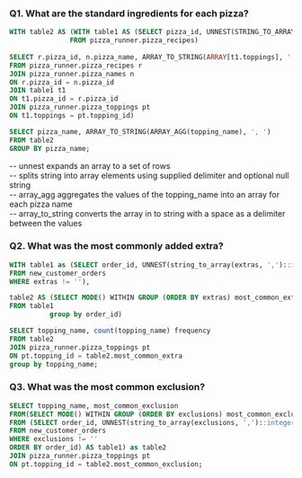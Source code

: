 ### Q1. What are the standard ingredients for each pizza?
```SQL
WITH table2 AS (WITH table1 AS (SELECT pizza_id, UNNEST(STRING_TO_ARRAY(toppings, ',')::integer[]) toppings
               FROM pizza_runner.pizza_recipes)
               
SELECT r.pizza_id, n.pizza_name, ARRAY_TO_STRING(ARRAY[t1.toppings], ',') topping_id,  topping_name
FROM pizza_runner.pizza_recipes r
JOIN pizza_runner.pizza_names n
ON r.pizza_id = n.pizza_id
JOIN table1 t1
ON t1.pizza_id = r.pizza_id
JOIN pizza_runner.pizza_toppings pt
ON t1.toppings = pt.topping_id)

SELECT pizza_name, ARRAY_TO_STRING(ARRAY_AGG(topping_name), ', ')
FROM table2
GROUP BY pizza_name;
```
<pr>-- unnest expands an array to a set of rows <br>
<pr>-- splits string into array elements using supplied delimiter and optional null string <br>
<pr>-- array_agg aggregates the values of the topping_name into an array for each pizza name <br>
<pr>-- array_to_string converts the array in to string with a space as a delimiter between the values <br>

### Q2. What was the most commonly added extra?
```SQL
WITH table1 as (SELECT order_id, UNNEST(string_to_array(extras, ',')::integer[]) extras
FROM new_customer_orders
WHERE extras != ''),

table2 AS (SELECT MODE() WITHIN GROUP (ORDER BY extras) most_common_extra
FROM table1
          group by order_id)

SELECT topping_name, count(topping_name) frequency
FROM table2
JOIN pizza_runner.pizza_toppings pt
ON pt.topping_id = table2.most_common_extra
group by topping_name;
```
### Q3. What was the most common exclusion?
```SQL
SELECT topping_name, most_common_exclusion
FROM(SELECT MODE() WITHIN GROUP (ORDER BY exclusions) most_common_exclusion
FROM (SELECT order_id, UNNEST(string_to_array(exclusions, ',')::integer[]) exclusions
FROM new_customer_orders
WHERE exclusions != ''
ORDER BY order_id) AS table1) as table2
JOIN pizza_runner.pizza_toppings pt
ON pt.topping_id = table2.most_common_exclusion;
```

